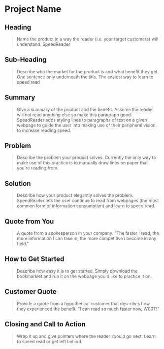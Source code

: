 # Project Name #

<!-- 
> This material was originally posted [here](http://www.quora.com/What-is-Amazons-approach-to-product-development-and-product-management). It is reproduced here for posterities sake.

There is an approach called "working backwards" that is widely used at Amazon. They work backwards from the customer, rather than starting with an idea for a product and trying to bolt customers onto it. While working backwards can be applied to any specific product decision, using this approach is especially important when developing new products or features.

For new initiatives a product manager typically starts by writing an internal press release announcing the finished product. The target audience for the press release is the new/updated product's customers, which can be retail customers or internal users of a tool or technology. Internal press releases are centered around the customer problem, how current solutions (internal or external) fail, and how the new product will blow away existing solutions.

If the benefits listed don't sound very interesting or exciting to customers, then perhaps they're not (and shouldn't be built). Instead, the product manager should keep iterating on the press release until they've come up with benefits that actually sound like benefits. Iterating on a press release is a lot less expensive than iterating on the product itself (and quicker!).

If the press release is more than a page and a half, it is probably too long. Keep it simple. 3-4 sentences for most paragraphs. Cut out the fat. Don't make it into a spec. You can accompany the press release with a FAQ that answers all of the other business or execution questions so the press release can stay focused on what the customer gets. My rule of thumb is that if the press release is hard to write, then the product is probably going to suck. Keep working at it until the outline for each paragraph flows. 

Oh, and I also like to write press-releases in what I call "Oprah-speak" for mainstream consumer products. Imagine you're sitting on Oprah's couch and have just explained the product to her, and then you listen as she explains it to her audience. That's "Oprah-speak", not "Geek-speak".

Once the project moves into development, the press release can be used as a touchstone; a guiding light. The product team can ask themselves, "Are we building what is in the press release?" If they find they're spending time building things that aren't in the press release (overbuilding), they need to ask themselves why. This keeps product development focused on achieving the customer benefits and not building extraneous stuff that takes longer to build, takes resources to maintain, and doesn't provide real customer benefit (at least not enough to warrant inclusion in the press release).
 -->
 
## Heading ##
  > Name the product in a way the reader (i.e. your target customers) will understand.
  SpeedReader

## Sub-Heading ##
  > Describe who the market for the product is and what benefit they get. One sentence only underneath the title.
  The easiest way to learn to speed read

## Summary ##
  > Give a summary of the product and the benefit. Assume the reader will not read anything else so make this paragraph good.
  SpeadReader adds styling lines to paragraphs of text on a given webpage to guide the user into making use of their peripheral vision to increase reading speed. 

## Problem ##
  > Describe the problem your product solves.
  Currently the only way to make use of this practice is to manually draw lines on paper that you're reading from. 

## Solution ##
  > Describe how your product elegantly solves the problem.
  SpeedReader lets the user continue to read from webpages (the most common form of information consumption) and learn to speed read.

## Quote from You ##
  > A quote from a spokesperson in your company.
  "The faster I read, the more information I can take in, the more competitive I become in any field."

## How to Get Started ##
  > Describe how easy it is to get started.
  Simply download the bookmarklet and run it on the webpage you'd like to practice it on.

## Customer Quote ##
  > Provide a quote from a hypothetical customer that describes how they experienced the benefit.
  "I can read so much faster now, W00T!"

## Closing and Call to Action ##
  > Wrap it up and give pointers where the reader should go next.
  Learn to speed read or get left behind. 
